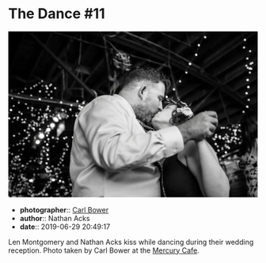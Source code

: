 # The Dance \#11

![Len Montgomery and Nathan Acks kiss](assets/2019-06-29-set-4-the-dance-11.webp)

* **photographer**:: [Carl Bower](https://carlbowerphotos.com)
* **author**:: Nathan Acks
* **date**:: 2019-06-29 20:49:17

Len Montgomery and Nathan Acks kiss while dancing during their wedding reception. Photo taken by Carl Bower at the [Mercury Cafe](http://mercurycafe.com).
